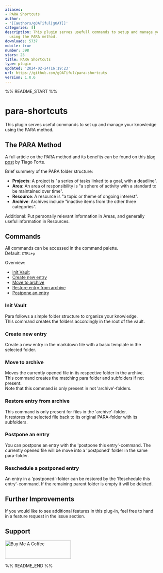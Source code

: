 ```yaml
---
aliases:
- PARA Shortcuts
author:
- '[[authors/gOATiful|gOAT]]'
categories: []
description: This plugin serves usefull commands to setup and manage your knowledge
  using the PARA method.
downloads: 5737
mobile: true
number: 398
stars: 23
title: PARA Shortcuts
type: plugin
updated: '2024-02-24T16:19:23'
url: https://github.com/gOATiful/para-shortcuts
version: 1.0.6
---
```


%% README_START %%

# para-shortcuts

This plugin serves useful commands to set up and manage your knowledge using the PARA method.

## The PARA Method
A full article on the PARA method and its benefits can be found on this [blog post](https://fortelabs.co/blog/para/) by Tiago Forte.

Brief summery of the PARA folder structure:
- **Projects**: A project is "a series of tasks linked to a goal, with a deadline".
- **Area**: An area of responsibility is "a sphere of activity with a standard to be maintained over time".
- **Resource**: A resource is "a topic or theme of ongoing interest". 
- **Archive**: Archives include "inactive items from the other three categories".

Additional: Put personally relevant information in Areas, and generally useful information in Resources. 
## Commands

All commands can be accessed in the command palette.  
Default: `CTRL+p`

Overview:
- [Init Vault](init-vault)
- [Create new entry](create-new-entry)
- [Move to archive](move-to-archive)
- [Restore entry from archive](restore-entry-from-archive)
- [Postpone an entry](postpone-an-entry)

### Init Vault
Para follows a simple folder structure to organize your knowledge.  
This command creates the folders accordingly in the root of the vault.

### Create new entry
Create a new entry in the markdown file with a basic template in the selected folder.

### Move to archive
Moves the currently opened file in its respective folder in the archive.  
This command creates the matching para folder and subfolders if not present.  
Note that this command is only present in not 'archive'-folders.

### Restore entry from archive
This command is only present for files in the 'archive'-folder.  
It restores the selected file back to its original PARA-folder with its subfolders.

### Postpone an entry
You can postpone an entry with the 'postpone this entry'-command.
The currently opened file will be move into a 'postponed' folder in the same para-folder.

### Reschedule a postponed entry
An entry in a 'postponed'-folder can be restored by the 'Reschedule this entry'-command.
If the remaining parent folder is empty it will be deleted.

## Further Improvements
If you would like to see additional features in this plug-in, feel free to hand in a feature request in the issue section.

## Support
<a href="https://www.buymeacoffee.com/gOATifulCode" target="_blank"><img src="https://cdn.buymeacoffee.com/buttons/v2/default-yellow.png" alt="Buy Me A Coffee" style="height: 60px !important;width: 217px !important;" ></a>  


%% README_END %%